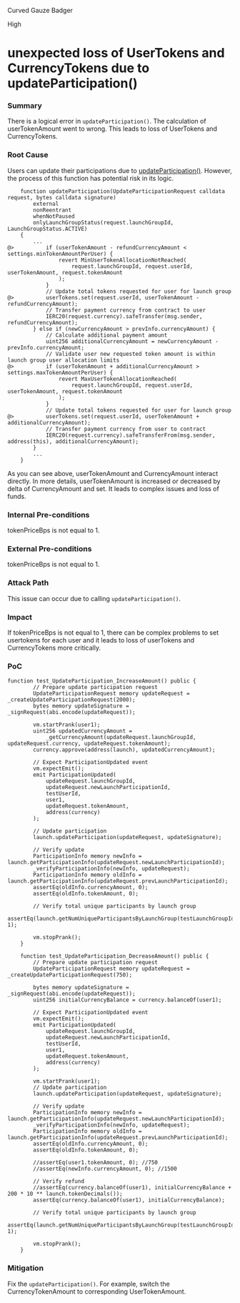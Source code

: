 Curved Gauze Badger

High

# unexpected loss of UserTokens and CurrencyTokens due to updateParticipation()

### Summary

There is a logical error in `updateParticipation()`. The calculation of userTokenAmount went to wrong. This leads to loss of UserTokens and CurrencyTokens.


### Root Cause

Users can update their participations due to [updateParticipation()](https://github.com/sherlock-audit/2025-02-rova/blob/53fb6d71d253676bfbd00926e8f217f40c62d8c5/rova-contracts/src/Launch.sol#L355). However, the process of this function has potential risk in its logic. 
```solidity
    function updateParticipation(UpdateParticipationRequest calldata request, bytes calldata signature)
        external
        nonReentrant
        whenNotPaused
        onlyLaunchGroupStatus(request.launchGroupId, LaunchGroupStatus.ACTIVE)
    {
        ...
@>          if (userTokenAmount - refundCurrencyAmount < settings.minTokenAmountPerUser) {
                revert MinUserTokenAllocationNotReached(
                    request.launchGroupId, request.userId, userTokenAmount, request.tokenAmount
                );
            }
            // Update total tokens requested for user for launch group
@>          userTokens.set(request.userId, userTokenAmount - refundCurrencyAmount);
            // Transfer payment currency from contract to user
            IERC20(request.currency).safeTransfer(msg.sender, refundCurrencyAmount);
        } else if (newCurrencyAmount > prevInfo.currencyAmount) {
            // Calculate additional payment amount
            uint256 additionalCurrencyAmount = newCurrencyAmount - prevInfo.currencyAmount;
            // Validate user new requested token amount is within launch group user allocation limits
@>          if (userTokenAmount + additionalCurrencyAmount > settings.maxTokenAmountPerUser) {
                revert MaxUserTokenAllocationReached(
                    request.launchGroupId, request.userId, userTokenAmount, request.tokenAmount
                );
            }
            // Update total tokens requested for user for launch group
@>          userTokens.set(request.userId, userTokenAmount + additionalCurrencyAmount);
            // Transfer payment currency from user to contract
            IERC20(request.currency).safeTransferFrom(msg.sender, address(this), additionalCurrencyAmount);
        }
        ...
    }
```
As you can see above, userTokenAmount and CurrencyAmount interact directly. In more details, userTokenAmount is increased or decreased by delta of CurrencyAmount and set. It leads to complex issues and loss of funds. 

### Internal Pre-conditions

 tokenPriceBps is not equal to 1.

### External Pre-conditions

 tokenPriceBps is not equal to 1.

### Attack Path

This issue can occur due to calling `updateParticipation()`.

### Impact

If tokenPriceBps is not equal to 1, there can be complex problems to set usertokens for each user and it leads to loss of userTokens and CurrencyTokens more critically.

### PoC

```solidity
function test_UpdateParticipation_IncreaseAmount() public {
        // Prepare update participation request
        UpdateParticipationRequest memory updateRequest = _createUpdateParticipationRequest(2000);
        bytes memory updateSignature = _signRequest(abi.encode(updateRequest));

        vm.startPrank(user1);
        uint256 updatedCurrencyAmount =
            _getCurrencyAmount(updateRequest.launchGroupId, updateRequest.currency, updateRequest.tokenAmount);
        currency.approve(address(launch), updatedCurrencyAmount);

        // Expect ParticipationUpdated event
        vm.expectEmit();
        emit ParticipationUpdated(
            updateRequest.launchGroupId,
            updateRequest.newLaunchParticipationId,
            testUserId,
            user1,
            updateRequest.tokenAmount,
            address(currency)
        );

        // Update participation
        launch.updateParticipation(updateRequest, updateSignature);

        // Verify update
        ParticipationInfo memory newInfo = launch.getParticipationInfo(updateRequest.newLaunchParticipationId);
        _verifyParticipationInfo(newInfo, updateRequest);
        ParticipationInfo memory oldInfo = launch.getParticipationInfo(updateRequest.prevLaunchParticipationId);
        assertEq(oldInfo.currencyAmount, 0);
        assertEq(oldInfo.tokenAmount, 0);

        // Verify total unique participants by launch group
        assertEq(launch.getNumUniqueParticipantsByLaunchGroup(testLaunchGroupId), 1);

        vm.stopPrank();
    }

    function test_UpdateParticipation_DecreaseAmount() public {
        // Prepare update participation request
        UpdateParticipationRequest memory updateRequest = _createUpdateParticipationRequest(750);

        bytes memory updateSignature = _signRequest(abi.encode(updateRequest));
        uint256 initialCurrencyBalance = currency.balanceOf(user1);

        // Expect ParticipationUpdated event
        vm.expectEmit();
        emit ParticipationUpdated(
            updateRequest.launchGroupId,
            updateRequest.newLaunchParticipationId,
            testUserId,
            user1,
            updateRequest.tokenAmount,
            address(currency)
        );

        vm.startPrank(user1);
        // Update participation
        launch.updateParticipation(updateRequest, updateSignature);

        // Verify update
        ParticipationInfo memory newInfo = launch.getParticipationInfo(updateRequest.newLaunchParticipationId);
        _verifyParticipationInfo(newInfo, updateRequest);
        ParticipationInfo memory oldInfo = launch.getParticipationInfo(updateRequest.prevLaunchParticipationId);
        assertEq(oldInfo.currencyAmount, 0);
        assertEq(oldInfo.tokenAmount, 0);

        //assertEq(user1.tokenAmount, 0); //750
        //assertEq(newInfo.currencyAmount, 0); //1500

        // Verify refund
        //assertEq(currency.balanceOf(user1), initialCurrencyBalance + 200 * 10 ** launch.tokenDecimals());
        assertEq(currency.balanceOf(user1), initialCurrencyBalance);

        // Verify total unique participants by launch group
        assertEq(launch.getNumUniqueParticipantsByLaunchGroup(testLaunchGroupId), 1);

        vm.stopPrank();
    }
```

### Mitigation

Fix the `updateParticipation()`. For example, switch the CurrencyTokenAmount to corresponding UserTokenAmount.